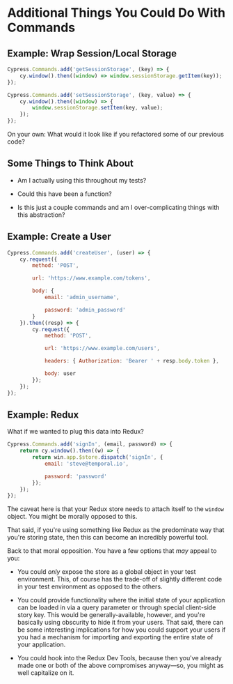 # Additional Things You Could Do With Commands

## Example: Wrap Session/Local Storage

```js
Cypress.Commands.add('getSessionStorage', (key) => {
	cy.window().then((window) => window.sessionStorage.getItem(key));
});

Cypress.Commands.add('setSessionStorage', (key, value) => {
	cy.window().then((window) => {
		window.sessionStorage.setItem(key, value);
	});
});
```

On your own: What would it look like if you refactored some of our previous code?

## Some Things to Think About

- Am I actually using this throughout my tests?

- Could this have been a function?

- Is this just a couple commands and am I over-complicating things with this abstraction?

## Example: Create a User

```js
Cypress.Commands.add('createUser', (user) => {
	cy.request({
		method: 'POST',

		url: 'https://www.example.com/tokens',

		body: {
			email: 'admin_username',

			password: 'admin_password'
		}
	}).then((resp) => {
		cy.request({
			method: 'POST',

			url: 'https://www.example.com/users',

			headers: { Authorization: 'Bearer ' + resp.body.token },

			body: user
		});
	});
});
```

## Example: Redux

What if we wanted to plug this data into Redux?

```js
Cypress.Commands.add('signIn', (email, password) => {
	return cy.window().then((w) => {
		return win.app.$store.dispatch('signIn', {
			email: 'steve@temporal.io',

			password: 'password'
		});
	});
});
```

The caveat here is that your Redux store needs to attach itself to the `window` object. You might be morally opposed to this.

That said, if you're using something like Redux as the predominate way that you're storing state, then this can become an incredibly powerful tool.

Back to that moral opposition. You have a few options that _may_ appeal to you:

- You could _only_ expose the store as a global object in your test environment. This, of course has the trade-off of slightly different code in your test environment as opposed to the others.

- You could provide functionality where the initial state of your application can be loaded in via a query parameter or through special client-side story key. This would be generally-available, however, and you're basically using obscurity to hide it from your users. That said, there can be some interesting implications for how you could support your users if you had a mechanism for importing and exporting the entire state of your application.

- You could hook into the Redux Dev Tools, because then you've already made one or both of the above compromises anyway—so, you might as well capitalize on it.
